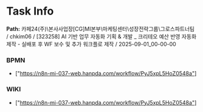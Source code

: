 # Task Info

**Path:** 카페24(주)\본사사업장\[CG]MI본부\마케팅센터\성장전략그룹\그로스파트너팀 / chkim06 / [323258] AI 기반 업무 자동화 기획 & 개발 _ 크리테오 예산 반영 자동화 제작 - 실배포 후 WF 보수 및 추가 워크플로 제작 / 2025-09-01_00-00-00

### BPMN
- ["https://n8n-mi-037-web.hanpda.com/workflow/PyJ5xpL5HoZ0548a"]

### WIKI
- ["https://n8n-mi-037-web.hanpda.com/workflow/PyJ5xpL5HoZ0548a"]

